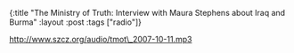 {:title "The Ministry of Truth: Interview with Maura Stephens about Iraq and Burma"
:layout :post
:tags  ["radio"]}

<http://www.szcz.org/audio/tmot\_2007-10-11.mp3>

